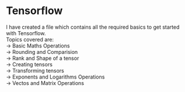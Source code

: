 # Tensorflow 
I have created a file which contains all the required basics to get started with Tensorflow.                                 
Topics covered are:               
-> Basic Maths Operations                                                                 
-> Rounding and Comparision                                           
-> Rank and Shape of a tensor                                           
-> Creating tensors                                                       
-> Transforming tensors                                                                       
-> Exponents and Logarithms Operations                                                      
-> Vectos and Matrix Operations
